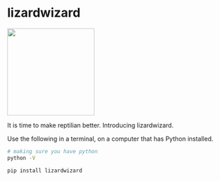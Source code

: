 # lizardwizard

<img src="https://i.pinimg.com/originals/81/f4/13/81f4137db4ad67bfd81ae4665c3a4177.png" width="200" height="200">


It is time to make reptilian better.
Introducing lizardwizard.

Use the following in a terminal, on a computer that has Python installed.

```bash
# making sure you have python
python -V

pip install lizardwizard
```